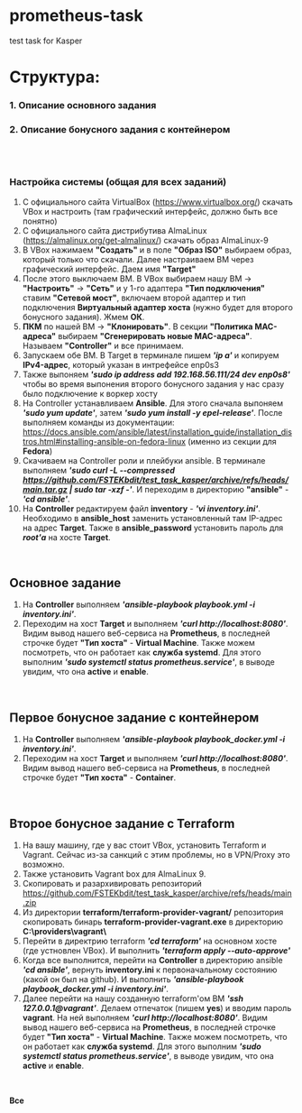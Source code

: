 # prometheus-task
test task for Kasper

# Структура: 
 ### 1. Описание основного задания
 ### 2. Описание бонусного задания с контейнером
 
<br>
<br>

### Настройка системы (общая для всех заданий)
1. С официального сайта VirtualBox (https://www.virtualbox.org/) скачать VBox и настроить (там графический интерфейс, должно быть все понятно)
2. С официального сайта дистрибутива AlmaLinux (https://almalinux.org/get-almalinux/) скачать образ AlmaLinux-9
3. В VBox нажимаем **"Создать"** и в поле **"Образ ISO"** выбираем образ, который только что скачали. Далее настраиваем ВМ через графический интерфейс. Даем имя **"Target"**
4. После этого выключаем ВМ. В VBox выбираем нашу ВМ -> **"Настроить"** -> **"Сеть"** и у 1-го адаптера **"Тип подключения"** ставим **"Сетевой мост"**, включаем второй адаптер и тип подключения **Виртуальный адаптер хоста** (нужно будет для второго бонусного задания). Жмем **ОК**.
5. **ПКМ** по нашей ВМ -> **"Клонировать"**. В секции **"Политика MAC-адреса"** выбираем **"Сгенерировать новые MAC-адреса"**. Называем **"Controller"** и все принимаем.
6. Запускаем обе ВМ. В Target в терминале пишем ***'ip a'*** и копируем **IPv4-адрес**, который указан в интрефейсе enp0s3
7. Также выпоняем ***'sudo ip address add 192.168.56.111/24 dev enp0s8'*** чтобы во время выпонения второго бонусного задания у нас сразу было подключение к воркер хосту
8. На Controller устанавливаем **Ansible**. Для этого сначала выпоняем ***'sudo yum update'***, затем ***'sudo yum install -y epel-release'***. После выполняем команды из документации: https://docs.ansible.com/ansible/latest/installation_guide/installation_distros.html#installing-ansible-on-fedora-linux (именно из секции для **Fedora**)
9. Скачиваем на Controller роли и плейбуки ansible. В терминале выполняем ***'sudo curl -L --compressed https://github.com/FSTEKbdit/test_task_kasper/archive/refs/heads/main.tar.gz | sudo tar -xzf -'***. И переходим в директорию **"ansible"** - ***'cd ansible'***.
10. На **Controller** редактируем файл **inventory** - ***'vi inventory.ini'***. Необходимо в **ansible_host** заменить установленный там IP-адрес на адрес **Target**. Также в **ansible_password** установить пароль для ***root'а*** на хосте **Target**.

<br>

## Основное задание
1. На **Controller** выполняем ***'ansible-playbook playbook.yml -i inventory.ini'***.
2. Переходим на хост **Target** и выполняем ***'curl http://localhost:8080'***. Видим вывод нашего веб-сервиса на **Prometheus**, в последней строчке будет **"Тип хоста"** - **Virtual Machine**. Также можем посмотреть, что он работает как **служба systemd**. Для этого выполним ***'sudo systemctl status prometheus.service'***, в выводе увидим, что она **active** и **enable**.

<br>

## Первое бонусное задание с контейнером
1. На **Controller** выполняем ***'ansible-playbook playbook_docker.yml -i inventory.ini'***.
2. Переходим на хост **Target** и выполняем ***'curl http://localhost:8080'***. Видим вывод нашего веб-сервиса на **Prometheus**, в последней строчке будет **"Тип хоста"** - **Container**.

<br>

## Второе бонусное задание с Terraform
1. На вашу машину, где у вас стоит VBox, установить Terraform и Vagrant. Сейчас из-за санкций с этим проблемы, но в VPN/Proxy это возможно.
2. Также установить Vagrant box для AlmaLinux 9.
3. Скопировать и разархивировать репозиторий https://github.com/FSTEKbdit/test_task_kasper/archive/refs/heads/main.zip
4. Из директории **terraform/terraform-provider-vagrant/** репозитория скопировать бинарь **terraform-provider-vagrant.exe** в директорию **C:\providers\vagrant\\**
5. Перейти в директрию terraform ***'cd terraform'*** на основном хосте (где устновлен VBox). И выполнить ***'terraform apply --auto-approve'***
6. Когда все выполнится, перейти на **Controller** в директорию ansible ***'cd ansible'***, вернуть **inventory.ini** к первоначальному состоянию (какой он был на github). И выполнить ***'ansible-playbook playbook_docker.yml -i inventory.ini'***.
7. Далее перейти на нашу созданную terraform'ом ВМ ***'ssh 127.0.0.1@vagrant'***. Делаем отпечаток (пишем **yes**) и вводим пароль **vagrant**. На ней выполняем ***'curl http://localhost:8080'***. Видим вывод нашего веб-сервиса на **Prometheus**, в последней строчке будет **"Тип хоста"** - **Virtual Machine**. Также можем посмотреть, что он работает как **служба systemd**. Для этого выполним ***'sudo systemctl status prometheus.service'***, в выводе увидим, что она **active** и **enable**.

<br>

**Все**
